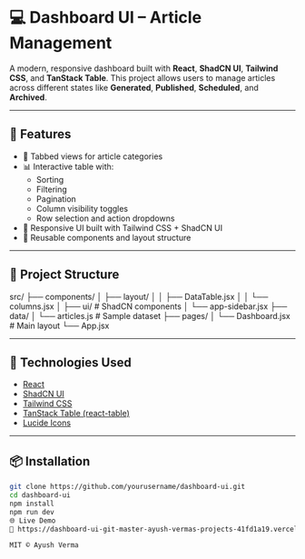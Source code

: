 # 💻 Dashboard UI – Article Management

A modern, responsive dashboard built with **React**, **ShadCN UI**, **Tailwind CSS**, and **TanStack Table**. This project allows users to manage articles across different states like **Generated**, **Published**, **Scheduled**, and **Archived**.

---

## 🚀 Features

- 📂 Tabbed views for article categories
- 📊 Interactive table with:
  - Sorting
  - Filtering
  - Pagination
  - Column visibility toggles
  - Row selection and action dropdowns
- 🎨 Responsive UI built with Tailwind CSS + ShadCN UI
- 🔄 Reusable components and layout structure

---

## 📁 Project Structure
src/
├── components/
│ ├── layout/
│ │ ├── DataTable.jsx
│ │ └── columns.jsx
│ ├── ui/ # ShadCN components
│ └── app-sidebar.jsx
├── data/
│ └── articles.js # Sample dataset
├── pages/
│ └── Dashboard.jsx # Main layout
└── App.jsx

---

## 🧪 Technologies Used

- [React](https://reactjs.org/)
- [ShadCN UI](https://ui.shadcn.com/)
- [Tailwind CSS](https://tailwindcss.com/)
- [TanStack Table (react-table)](https://tanstack.com/table/v8)
- [Lucide Icons](https://lucide.dev/)

---

## 📦 Installation

```bash
git clone https://github.com/yourusername/dashboard-ui.git
cd dashboard-ui
npm install
npm run dev
🌐 Live Demo
🔗 https://dashboard-ui-git-master-ayush-vermas-projects-41fd1a19.vercel.app/

MIT © Ayush Verma





